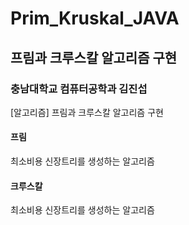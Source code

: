 # Prim_Kruskal_JAVA
## 프림과 크루스칼 알고리즘 구현
### 충남대학교 컴퓨터공학과 김진섭
[알고리즘] 프림과 크루스칼 알고리즘 구현

#### 프림
최소비용 신장트리를 생성하는 알고리즘  

#### 크루스칼
최소비용 신장트리를 생성하는 알고리즘
